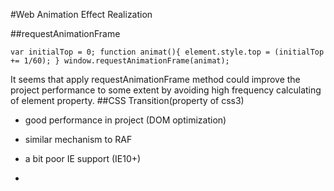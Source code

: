 #Web Animation Effect Realization


##requestAnimationFrame

`var initialTop = 0;
function animat(){
	element.style.top = (initialTop += 1/60);
}
window.requestAnimationFrame(animat);
`


It seems that apply requestAnimationFrame method could improve the project performance to some extent by avoiding high frequency calculating of element property.
##CSS Transition(property of css3)</h2>

* good performance in project (DOM optimization)
* similar mechanism to RAF

* a bit poor IE support (IE10+)
* 
